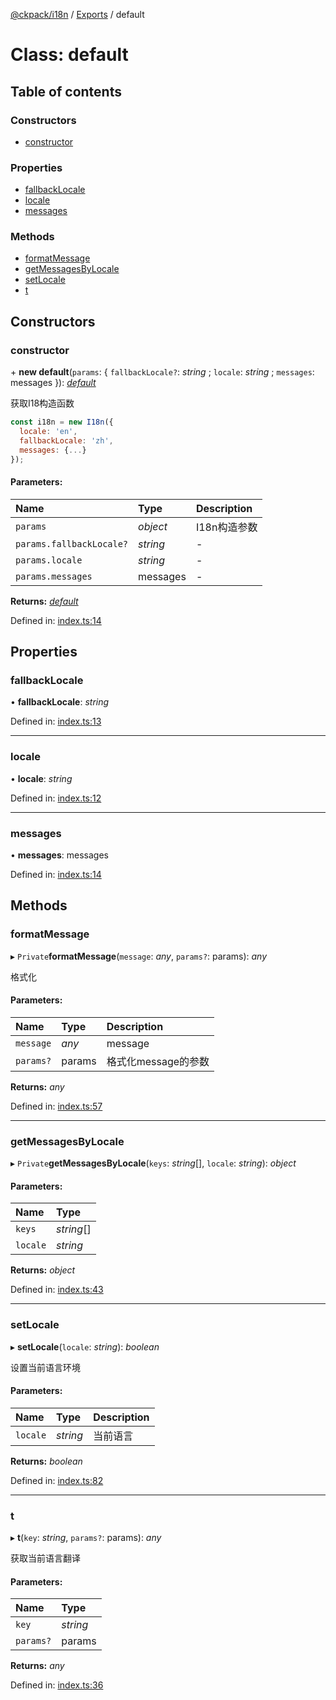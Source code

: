[@ckpack/i18n](../README.md) / [Exports](../modules.md) / default

# Class: default

## Table of contents

### Constructors

- [constructor](default.md#constructor)

### Properties

- [fallbackLocale](default.md#fallbacklocale)
- [locale](default.md#locale)
- [messages](default.md#messages)

### Methods

- [formatMessage](default.md#formatmessage)
- [getMessagesByLocale](default.md#getmessagesbylocale)
- [setLocale](default.md#setlocale)
- [t](default.md#t)

## Constructors

### constructor

\+ **new default**(`params`: { `fallbackLocale?`: *string* ; `locale`: *string* ; `messages`: messages  }): [*default*](default.md)

获取I18构造函数
```js
const i18n = new I18n({
  locale: 'en',
  fallbackLocale: 'zh',
  messages: {...}
});
```

#### Parameters:

Name | Type | Description |
:------ | :------ | :------ |
`params` | *object* | I18n构造参数    |
`params.fallbackLocale?` | *string* | - |
`params.locale` | *string* | - |
`params.messages` | messages | - |

**Returns:** [*default*](default.md)

Defined in: [index.ts:14](https://github.com/ckpack/i18n/blob/877a4f1/src/index.ts#L14)

## Properties

### fallbackLocale

• **fallbackLocale**: *string*

Defined in: [index.ts:13](https://github.com/ckpack/i18n/blob/877a4f1/src/index.ts#L13)

___

### locale

• **locale**: *string*

Defined in: [index.ts:12](https://github.com/ckpack/i18n/blob/877a4f1/src/index.ts#L12)

___

### messages

• **messages**: messages

Defined in: [index.ts:14](https://github.com/ckpack/i18n/blob/877a4f1/src/index.ts#L14)

## Methods

### formatMessage

▸ `Private`**formatMessage**(`message`: *any*, `params?`: params): *any*

格式化

#### Parameters:

Name | Type | Description |
:------ | :------ | :------ |
`message` | *any* | message   |
`params?` | params | 格式化message的参数    |

**Returns:** *any*

Defined in: [index.ts:57](https://github.com/ckpack/i18n/blob/877a4f1/src/index.ts#L57)

___

### getMessagesByLocale

▸ `Private`**getMessagesByLocale**(`keys`: *string*[], `locale`: *string*): *object*

#### Parameters:

Name | Type |
:------ | :------ |
`keys` | *string*[] |
`locale` | *string* |

**Returns:** *object*

Defined in: [index.ts:43](https://github.com/ckpack/i18n/blob/877a4f1/src/index.ts#L43)

___

### setLocale

▸ **setLocale**(`locale`: *string*): *boolean*

设置当前语言环境

#### Parameters:

Name | Type | Description |
:------ | :------ | :------ |
`locale` | *string* | 当前语言    |

**Returns:** *boolean*

Defined in: [index.ts:82](https://github.com/ckpack/i18n/blob/877a4f1/src/index.ts#L82)

___

### t

▸ **t**(`key`: *string*, `params?`: params): *any*

获取当前语言翻译

#### Parameters:

Name | Type |
:------ | :------ |
`key` | *string* |
`params?` | params |

**Returns:** *any*

Defined in: [index.ts:36](https://github.com/ckpack/i18n/blob/877a4f1/src/index.ts#L36)
